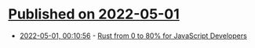 # [Published on 2022-05-01](index.md)

* [2022-05-01, 00:10:56](https://news.ycombinator.com/item?id=31220791) - [Rust from 0 to 80% for JavaScript Developers](https://michaelsalim.co.uk/blog/rust-from-0-to-80-for-js-dev/)
